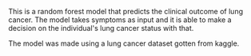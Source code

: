 
This is a random forest model that predicts the clinical outcome of lung cancer. 
The model takes symptoms as input and it is able to make a decision on the individual's lung cancer status with that.
 


The model was made using a lung cancer dataset gotten from kaggle. 
